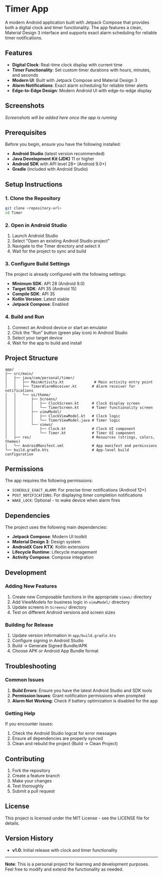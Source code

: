 # Timer App

A modern Android application built with Jetpack Compose that provides both a digital clock and timer functionality. The app features a clean, Material Design 3 interface and supports exact alarm scheduling for reliable timer notifications.

## Features

- **Digital Clock**: Real-time clock display with current time
- **Timer Functionality**: Set custom timer durations with hours, minutes, and seconds
- **Modern UI**: Built with Jetpack Compose and Material Design 3
- **Alarm Notifications**: Exact alarm scheduling for reliable timer alerts
- **Edge-to-Edge Design**: Modern Android UI with edge-to-edge display

## Screenshots

*Screenshots will be added here once the app is running*

## Prerequisites

Before you begin, ensure you have the following installed:

- **Android Studio** (latest version recommended)
- **Java Development Kit (JDK)** 11 or higher
- **Android SDK** with API level 28+ (Android 9.0+)
- **Gradle** (included with Android Studio)

## Setup Instructions

### 1. Clone the Repository

```bash
git clone <repository-url>
cd Timer
```

### 2. Open in Android Studio

1. Launch Android Studio
2. Select "Open an existing Android Studio project"
3. Navigate to the Timer directory and select it
4. Wait for the project to sync and build

### 3. Configure Build Settings

The project is already configured with the following settings:
- **Minimum SDK**: API 28 (Android 9.0)
- **Target SDK**: API 35 (Android 15)
- **Compile SDK**: API 35
- **Kotlin Version**: Latest stable
- **Jetpack Compose**: Enabled

### 4. Build and Run

1. Connect an Android device or start an emulator
2. Click the "Run" button (green play icon) in Android Studio
3. Select your target device
4. Wait for the app to build and install

## Project Structure

```
app/
├── src/main/
│   ├── java/com/personal/timer/
│   │   ├── MainActivity.kt              # Main activity entry point
│   │   ├── TimerAlarmReceiver.kt       # Alarm receiver for notifications
│   │   └── ui/theme/
│   │       ├── Screens/
│   │       │   ├── ClockScreen.kt      # Clock display screen
│   │       │   └── TimerScreen.kt      # Timer functionality screen
│   │       ├── viewModel/
│   │       │   ├── ClockViewModel.kt   # Clock logic
│   │       │   └── TimerViewModel.java # Timer logic
│   │       └── views/
│   │           ├── Clock.kt            # Clock UI component
│   │           └── Timer.kt            # Timer UI component
│   ├── res/                            # Resources (strings, colors, themes)
│   └── AndroidManifest.xml             # App manifest and permissions
└── build.gradle.kts                    # App-level build configuration
```

## Permissions

The app requires the following permissions:

- `SCHEDULE_EXACT_ALARM`: For precise timer notifications (Android 12+)
- `POST_NOTIFICATIONS`: For displaying timer completion notifications
- `WAKE_LOCK`: Optional - to wake device when alarm fires

## Dependencies

The project uses the following main dependencies:

- **Jetpack Compose**: Modern UI toolkit
- **Material Design 3**: Design system
- **AndroidX Core KTX**: Kotlin extensions
- **Lifecycle Runtime**: Lifecycle management
- **Activity Compose**: Compose integration

## Development

### Adding New Features

1. Create new Composable functions in the appropriate `views/` directory
2. Add ViewModels for business logic in `viewModel/` directory
3. Update screens in `Screens/` directory
4. Test on different Android versions and screen sizes

### Building for Release

1. Update version information in `app/build.gradle.kts`
2. Configure signing in Android Studio
3. Build → Generate Signed Bundle/APK
4. Choose APK or Android App Bundle format

## Troubleshooting

### Common Issues

1. **Build Errors**: Ensure you have the latest Android Studio and SDK tools
2. **Permission Issues**: Grant notification permissions when prompted
3. **Alarm Not Working**: Check if battery optimization is disabled for the app

### Getting Help

If you encounter issues:
1. Check the Android Studio logcat for error messages
2. Ensure all dependencies are properly synced
3. Clean and rebuild the project (Build → Clean Project)

## Contributing

1. Fork the repository
2. Create a feature branch
3. Make your changes
4. Test thoroughly
5. Submit a pull request

## License

This project is licensed under the MIT License - see the LICENSE file for details.

## Version History

- **v1.0**: Initial release with clock and timer functionality

---

**Note**: This is a personal project for learning and development purposes. Feel free to modify and extend the functionality as needed.
